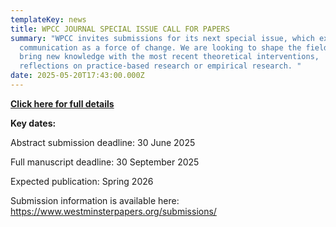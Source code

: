 ```yaml
---
templateKey: news
title: WPCC JOURNAL SPECIAL ISSUE CALL FOR PAPERS
summary: "WPCC invites submissions for its next special issue, which explores
  communication as a force of change. We are looking to shape the field and
  bring new knowledge with the most recent theoretical interventions,
  reflections on practice-based research or empirical research. "
date: 2025-05-20T17:43:00.000Z
---
```

**[Click here for full details](https://www.westminsterpapers.org/news/37/)**

**Key dates:**

Abstract submission deadline: 30 June 2025

Full manuscript deadline: 30 September 2025

Expected publication: Spring 2026

Submission information is available here: [https://www.westminsterpapers.org/submissions/ ](https://www.westminsterpapers.org/submissions/)
